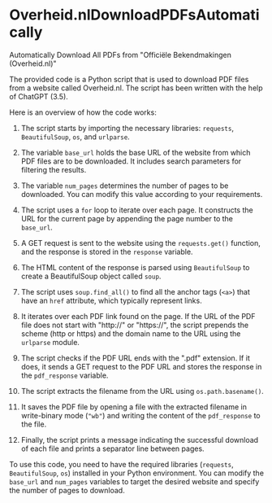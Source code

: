 # Overheid.nlDownloadPDFsAutomatically
Automatically Download All PDFs from "Officiële Bekendmakingen (Overheid.nl)"

The provided code is a Python script that is used to download PDF files from a website called Overheid.nl. The script has been written with the help of ChatGPT (3.5). 

Here is an overview of how the code works:

1. The script starts by importing the necessary libraries: `requests`, `BeautifulSoup`, `os`, and `urlparse`.

2. The variable `base_url` holds the base URL of the website from which PDF files are to be downloaded. It includes search parameters for filtering the results.

3. The variable `num_pages` determines the number of pages to be downloaded. You can modify this value according to your requirements.

4. The script uses a `for` loop to iterate over each page. It constructs the URL for the current page by appending the page number to the `base_url`.

5. A GET request is sent to the website using the `requests.get()` function, and the response is stored in the `response` variable.

6. The HTML content of the response is parsed using `BeautifulSoup` to create a BeautifulSoup object called `soup`.

7. The script uses `soup.find_all()` to find all the anchor tags (`<a>`) that have an `href` attribute, which typically represent links.

8. It iterates over each PDF link found on the page. If the URL of the PDF file does not start with "http://" or "https://", the script prepends the scheme (http or https) and the domain name to the URL using the `urlparse` module.

9. The script checks if the PDF URL ends with the ".pdf" extension. If it does, it sends a GET request to the PDF URL and stores the response in the `pdf_response` variable.

10. The script extracts the filename from the URL using `os.path.basename()`.

11. It saves the PDF file by opening a file with the extracted filename in write-binary mode (`"wb"`) and writing the content of the `pdf_response` to the file.

12. Finally, the script prints a message indicating the successful download of each file and prints a separator line between pages.

To use this code, you need to have the required libraries (`requests`, `BeautifulSoup`, `os`) installed in your Python environment. You can modify the `base_url` and `num_pages` variables to target the desired website and specify the number of pages to download.
